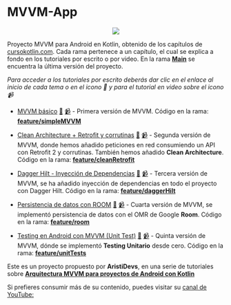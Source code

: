 # MVVM-App

<p align="center">
      <img src="https://cursokotlin.com/wp-content/uploads/2021/04/thumbnail-1200x500.jpg">
  </p>

Proyecto MVVM para Android en Kotlin, obtenido de los capítulos de [cursokotlin.com](https://cursokotlin.com/). Cada rama pertenece a un capítulo, el cual se explica a fondo en los tutoriales por escrito o por video.
En la rama [__Main__](https://github.com/Jose-Vela/MVVM-App/tree/main) se encuentra la última versión del proyecto.

_Para acceder a los tutoriales por escrito deberás dar clic en el enlace al inicio de cada tema o en el icono :page_facing_up: y para el tutorial en video sobre el icono :video_camera:_

- [MVVM básico](https://cursokotlin.com/mvvm-en-android-con-kotlin-livedata-y-view-binding-android-architecture-components/) [:page_facing_up:](https://cursokotlin.com/mvvm-en-android-con-kotlin-livedata-y-view-binding-android-architecture-components/) [:video_camera:](https://youtu.be/hhhSMXi0R3E) - Primera versión de MVVM. Código en la rama: [__feature/simpleMVVM__](https://github.com/Jose-Vela/MVVM-App/tree/feature/simpleMVVM)

- [Clean Architecture + Retrofit y corrutinas](https://cursokotlin.com/mvvm-en-android-con-kotlin-implementando-retrofit-corrutinas-y-clean-architecture/) [:page_facing_up:](https://cursokotlin.com/mvvm-en-android-con-kotlin-implementando-retrofit-corrutinas-y-clean-architecture/) [:video_camera:](https://youtu.be/7FptmAjBdsA) - Segunda versión de MVVM, donde hemos añadido peticiones en red consumiendo un API con Retrofit 2 y corrutinas. También hemos añadido __Clean Architecture__. Código en la rama: [__feature/cleanRetrofit__](https://github.com/Jose-Vela/MVVM-App/tree/feature/cleanRetrofit)

- [Dagger Hilt - Inyección de Dependencias](https://cursokotlin.com/dagger-hilt-inyeccion-de-dependencias-mvvm/) [:page_facing_up:](https://cursokotlin.com/dagger-hilt-inyeccion-de-dependencias-mvvm/) [:video_camera:](https://youtu.be/t6ZuzSu2UHI) - Tercera versión de MVVM, se ha añadido inyección de dependencias en todo el proyecto con Dagger Hilt. Código en la rama: [__feature/daggerHilt__](https://github.com/Jose-Vela/MVVM-App/tree/feature/daggerHilt)

- [Persistencia de datos con ROOM](https://cursokotlin.com/capitulo-17-persistencia-de-datos-con-room/)  [:page_facing_up:](https://cursokotlin.com/capitulo-17-persistencia-de-datos-con-room/) [:video_camera:](https://youtu.be/lYBb4QedYH8) - Cuarta versión de MVVM, se implementó persistencia de datos con el OMR de Google __Room__. Código en la rama: [__feature/room__](https://github.com/Jose-Vela/MVVM-App/tree/feature/room)

- [Testing en Android con MVVM (Unit Test)](https://cursokotlin.com/testing-en-android---test-unitarios/) [:page_facing_up:](https://cursokotlin.com/testing-en-android---test-unitarios/) [:video_camera:](https://youtu.be/xCjIJMydI3s) - Quinta versión de MVVM, dónde se implementó __Testing Unitario__ desde cero. Código en la rama: [__feature/unitTests__](https://github.com/Jose-Vela/MVVM-App/tree/feature/unitTests)

Este es un proyecto propuesto por __AristiDevs__, en una serie de tutoriales sobre [__Arquitectura MVVM para proyectos de Android con Kotlin__](https://youtube.com/playlist?list=PL8ie04dqq7_MvhtWlcIFS9L3_4EWatd-V)

Si prefieres consumir más de su contenido, puedes visitar su [canal de YouTube:](https://www.youtube.com/@AristiDevs)
